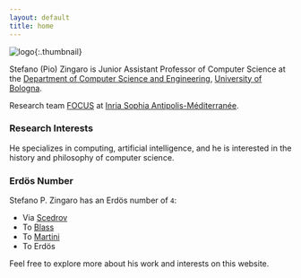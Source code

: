 ```yaml
---
layout: default
title: home
---
```


![logo](assets/images/logo.png){:.thumbnail}
    
Stefano (Pio) Zingaro is Junior Assistant Professor of Computer Science at the [Department of Computer Science and Engineering](//www.cse.unibo.it/en), [University of Bologna](//www.unibo.it/en). 

Research team [FOCUS](//team.inria.fr/focus/) at [Inria Sophia Antipolis-Méditerranée](//www.inria.fr/fr/centre-inria-sophia-antipolis-mediterranee).

### Research Interests

He specializes in computing, artificial intelligence, and he is interested in the history and philosophy of computer science.

### Erdös Number

Stefano P. Zingaro has an Erdös number of `4`:
- Via [Scedrov](//www.cis.upenn.edu/~scedrov/)
- To [Blass](//www.math.lsa.umich.edu/~ablass/)
- To [Martini](//www.cs.unibo.it/~martini/index.html)
- To Erdös

Feel free to explore more about his work and interests on this website.
